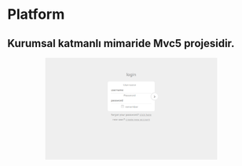 # Platform
<h2>Kurumsal katmanlı mimaride Mvc5 projesidir.</h2>
<p align="center">
  <img src="https://github.com/ufukgulec/Platform/blob/master/AppImages/desktop-login-page.png" width="350">
</p>
